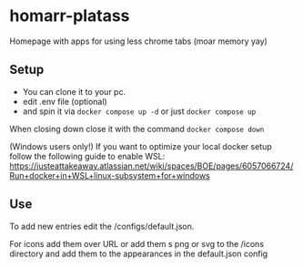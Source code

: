 # homarr-platass 
Homepage with apps for using less chrome tabs (moar memory yay)

## Setup

- You can clone it to your pc.
- edit .env file (optional)
- and spin it via ```docker compose up -d``` or just ```docker compose up``` 

When closing down close it with the command ```docker compose down```

(Windows users only!) If you want to optimize your local docker setup follow
the following guide to enable WSL: https://justeattakeaway.atlassian.net/wiki/spaces/BOE/pages/6057066724/Run+docker+in+WSL+linux-subsystem+for+windows

## Use
To add new entries edit the /configs/default.json.

For icons add them over URL or add them s png or svg to the /icons directory
and add them to the appearances in the default.json config